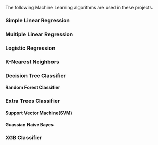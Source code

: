 The following Machine Learning algorithms are used in these projects.
### **Simple Linear Regression**
### **Multiple Linear Regression**
### **Logistic Regression**
### **K-Nearest Neighbors**
### **Decision Tree Classifier**
#### **Random Forest Classifier**
### **Extra Trees Classifier**
#### **Support Vector Machine(SVM)**
#### **Guassian Naive Bayes**
### **XGB Classifier**

